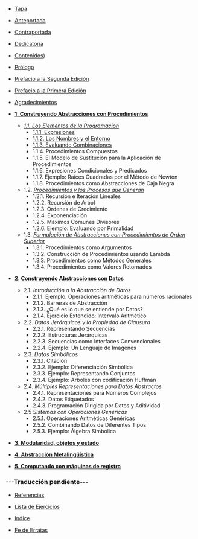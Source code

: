 * [Tapa](./00.md)

* [Anteportada](./01.md)

* [Contraportada](./02.md)

* [Dedicatoria](./03.md)

* [Contenidos](./04-contenidos.md))

* [Prólogo](./05-prologo.md)

* [Prefacio a la Segunda Edición](./06-prefacio-2da-edicion.md)

* [Prefacio a la Primera Edición](./07-prefacio-1ra-edicion.md)

* [Agradecimientos](./08-agradecimientos.md)

* **[1. Construyendo Abstracciones con Procedimientos](./09-capitulo-1.md#%20Capítulo%201)**
  * *[1.1. Los Elementos de la Programación](./09-capitulo-1.md#11-los-elementos-de-la-programaci%C3%B3n)*
    * [1.1.1. Expresiones](./09-capitulo-1.md#111-expresiones)
    * [1.1.2. Los Nombres y el Entorno](./09-capitulo-1.md#112-Los-Nombres-y-el-Entorno)
    * [1.1.3. Evaluando Combinaciones](./09-capitulo-1.md#113-Evaluando-Combinaciones)
    * 1.1.4. Procedimientos Compuestos
    * 1.1.5. El Modelo de Sustitución para la Aplicación de Procedimientos
    * 1.1.6. Expresiones Condicionales y Predicados
    * 1.1.7. Ejemplo: Raíces Cuadradas por el Método de Newton
    * 1.1.8. Procedimientos como Abstracciones de Caja Negra
  * 1.2. *[Procedimientos y los Procesos que Generan](./09-capitulo-1.md#12-procedimientos-y-los-procesos-que-generan)*
    * 1.2.1. Recursión e Iteración Lineales
    * 1.2.2. Recursión de Arbol
    * 1.2.3. Ordenes de Crecimiento
    * 1.2.4. Exponenciación
    * 1.2.5. Máximos Comunes Divisores
    * 1.2.6. Ejemplo: Evaluando por Primalidad
  * 1.3. *[Formulación de Abstracciones con Procedimientos de Orden Superior](./09-capitulo-1.md#13-formulaci%C3%B3n-de-abstracciones-con-procedimientos-de-orden-superior)*
    * 1.3.1. Procedimientos como Argumentos
    * 1.3.2. Construcción de Procedimientos usando Lambda
    * 1.3.3. Procedimientos como Métodos Generales
    * 1.3.4. Procedimientos como Valores Retornados

* **[2. Construyendo Abstracciones con Datos](./10-capitulo-2.md#%20Capítulo%202)**
  * 2.1. *Introducción a la Abstracción de Datos*
    * 2.1.1. Ejemplo: Operaciones aritméticas para números racionales
    * 2.1.2. Barreras de Abstracción
    * 2.1.3. ¿Qué es lo que se entiende por Datos?
    * 2.1.4. Ejercicio Extendido: Intervalo Aritmético
  * 2.2. *Datos Jerárquicos y la Propiedad de Clausura*
    * 2.2.1. Representando Secuencias
    * 2.2.2. Estructuras Jerárquicas
    * 2.2.3. Secuencias como Interfaces Convencionales
    * 2.2.4. Ejemplo: Un Lenguaje de Imágenes
  * 2.3. *Datos Simbólicos*
    * 2.3.1. Citación
    * 2.3.2. Ejemplo: Diferenciación Simbólica
    * 2.3.3. Ejemplo: Representando Conjuntos
    * 2.3.4. Ejemplo: Arboles con codificación Huffman
  * 2.4. *Múltiples Representaciones para Datos Abstractos*
    * 2.4.1. Representaciones para Números Complejos
    * 2.4.2. Datos Etiquetados
    * 2.4.3. Programación Dirigida por Datos y Aditividad
  * 2.5 *Sistemas con Operaciones Genéricas*
    * 2.5.1. Operaciones Aritméticas Genéricas
    * 2.5.2. Combinando Datos de Diferentes Tipos
    * 2.5.3. Ejemplo: Álgebra Simbólica

* **[3. Modularidad, objetos y estado](./11-capitulo-3.md#%20Capítulo%203)**

* **[4. Abstracción Metalingüística](./12-capitulo-4.md#%20Capítulo%204)**

* **[5. Computando con máquinas de registro](./13-capitulo-5.md#%20Capítulo%205)**

### ---Traducción pendiente---


* [Referencias](./14-referencias.md)

* [Lista de Ejercicios](./15-lista-de-ejercicios.md)

* [Indice](./16-indice.md)

* [Fe de Erratas](./17-fe-de-erratas.md)
